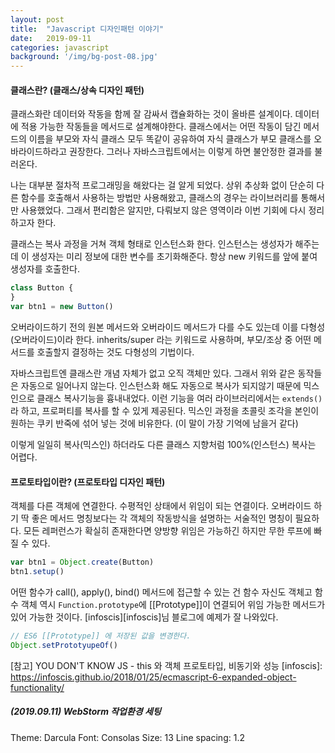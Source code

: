 ```yaml
---
layout: post
title:  "Javascript 디자인패턴 이야기"
date:   2019-09-11
categories: javascript
background: '/img/bg-post-08.jpg'
---
```

#### 클래스란? (클래스/상속 디자인 패턴)
클래스화란 데이터와 작동을 함께 잘 감싸서 캡슐화하는 것이 올바른 설계이다. 
데이터에 적용 가능한 작동들을 메서드로 설계해야한다. 
클래스에서는 어떤 작동이 담긴 메서드의 이름을 부모와 자식 클래스 모두 똑같이 공유하여 자식 클래스가 부모 클래스를 오바라이드하라고 권장한다.
그러나 자바스크립트에서는 이렇게 하면 불안정한 결과를 불러온다.

나는 대부분 절차적 프로그래밍을 해왔다는 걸 알게 되었다. 상위 추상화 없이 단순히 다른 함수를 호출해서 사용하는 방법만 사용해왔고, 
클래스의 경우는 라이브러리를 통해서만 사용했었다. 그래서 편리함은 알지만, 다뤄보지 않은 영역이라 이번 기회에 다시 정리하고자 한다.
 
클래스는 복사 과정을 거쳐 객체 형태로 인스턴스화 한다. 
인스턴스는 생성자가 해주는데 이 생성자는 미리 정보에 대한 변수를 초기화해준다.
항상 new 키워드를 앞에 붙여 생성자를 호출한다.  
``` js
class Button {
}
var btn1 = new Button()
```

오버라이드하기 전의 원본 메서드와 오버라이드 메서드가 다를 수도 있는데 이를 다형성(오버라이드)이라 한다. 
inherits/super 라는 키워드로 사용하며, 부모/조상 중 어떤 메서드를 호출할지 결정하는 것도 다형성의 기법이다.

자바스크립트엔 클래스란 개념 자체가 없고 오직 객체만 있다. 그래서 위와 같은 동작들은 자동으로 일어나지 않는다. 
인스턴스화 해도 자동으로 복사가 되지않기 때문에 믹스인으로 클래스 복사기능을 흉내내었다.
이런 기능을 여러 라이브러리에서는 `extends()` 라 하고, 프로퍼티를 복사를 할 수 있게 제공된다.
믹스인 과정을 초콜릿 조각을 본인이 원하는 쿠키 반죽에 섞어 넣는 것에 비유한다. (이 말이 가장 기억에 남을거 같다)

이렇게 일일히 복사(믹스인) 하더라도 다른 클래스 지향처럼 100%(인스턴스) 복사는 어렵다.

#### 프로토타입이란? (프로토타입 디자인 패턴)
객체를 다른 객체에 연결한다. 수평적인 상태에서 위임이 되는 연결이다.
오버라이드 하기 딱 좋은 메서드 명칭보다는 각 객체의 작동방식을 설명하는 서술적인 명칭이 필요하다. 
모든 레퍼런스가 확실히 존재한다면 양방향 위임은 가능하긴 하지만 무한 루프에 빠질 수 있다.
``` js
var btn1 = Object.create(Button)
btn1.setup()
```

어떤 함수가 call(), apply(), bind() 메서드에 접근할 수 있는 건 함수 자신도 객체고 함수 객체 역시 `Function.prototype`에 
[[Prototype]]이 연결되어 위임 가능한 메서드가 있어 가능한 것이다. 
[infoscis][infoscis]님 블로그에 예제가 잘 나와있다.
``` js
// ES6 [[Prototype]] 에 저장된 값을 변경한다.
Object.setPrototyupeOf()
```

[참고] YOU DON'T KNOW JS - this 와 객체 프로토타입, 비동기와 성능
[infoscis]: https://infoscis.github.io/2018/01/25/ecmascript-6-expanded-object-functionality/

##### (2019.09.11) WebStorm 작업환경 세팅
Theme: Darcula
Font: Consolas
Size: 13
Line spacing: 1.2